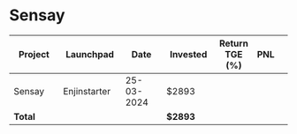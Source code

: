# Sensay



<table data-full-width="true"><thead><tr><th width="152">Project</th><th width="138">Launchpad</th><th width="132">Date</th><th width="133">Invested</th><th>Return TGE (%)</th><th>PNL</th><th></th></tr></thead><tbody><tr><td>Sensay</td><td>Enjinstarter</td><td>25-03-2024</td><td>$2893</td><td></td><td></td><td></td></tr><tr><td><strong>Total</strong></td><td></td><td></td><td><strong>$2893</strong></td><td></td><td></td><td></td></tr></tbody></table>

